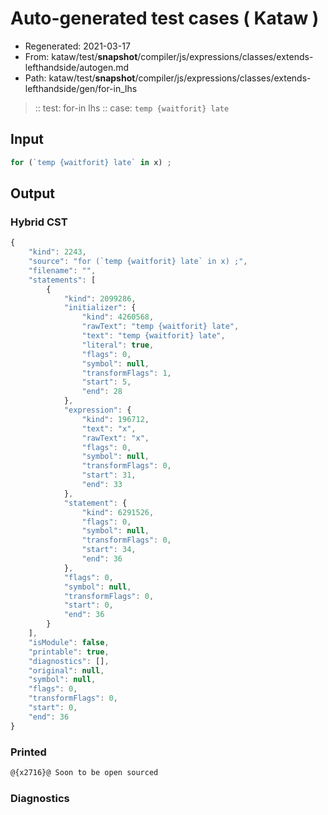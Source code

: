 # Auto-generated test cases ( Kataw )
- Regenerated: 2021-03-17
- From: kataw/test/__snapshot__/compiler/js/expressions/classes/extends-lefthandside/autogen.md
- Path: kataw/test/__snapshot__/compiler/js/expressions/classes/extends-lefthandside/gen/for-in_lhs
> :: test: for-in lhs
> :: case: `temp {waitforit} late`
## Input

`````js
for (`temp {waitforit} late` in x) ;
`````

## Output

### Hybrid CST

```javascript
{
    "kind": 2243,
    "source": "for (`temp {waitforit} late` in x) ;",
    "filename": "",
    "statements": [
        {
            "kind": 2099286,
            "initializer": {
                "kind": 4260568,
                "rawText": "temp {waitforit} late",
                "text": "temp {waitforit} late",
                "literal": true,
                "flags": 0,
                "symbol": null,
                "transformFlags": 1,
                "start": 5,
                "end": 28
            },
            "expression": {
                "kind": 196712,
                "text": "x",
                "rawText": "x",
                "flags": 0,
                "symbol": null,
                "transformFlags": 0,
                "start": 31,
                "end": 33
            },
            "statement": {
                "kind": 6291526,
                "flags": 0,
                "symbol": null,
                "transformFlags": 0,
                "start": 34,
                "end": 36
            },
            "flags": 0,
            "symbol": null,
            "transformFlags": 0,
            "start": 0,
            "end": 36
        }
    ],
    "isModule": false,
    "printable": true,
    "diagnostics": [],
    "original": null,
    "symbol": null,
    "flags": 0,
    "transformFlags": 0,
    "start": 0,
    "end": 36
}
```

### Printed

```javascript
@{x2716}@ Soon to be open sourced
```

### Diagnostics

```javascript

```


